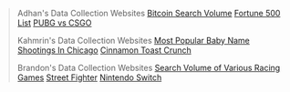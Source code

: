 ﻿


> Adhan's Data Collection Websites
> [Bitcoin Search Volume](https://trends.google.com/trends/explore?q=bitcoin)
> [Fortune 500 List](http://fortune.com/fortune500/list/)
> [PUBG vs CSGO](https://trends.google.com/trends/explore?q=%2Fg%2F11dxbkyrq3,%2Fm%2F0h3pv2z)
>  
>  Kahmrin's Data Collection Websites
>  [Most Popular Baby Name](https://trends.google.com/trends/explore?q=most%20popular%20baby%20names%202018)
>  [Shootings In Chicago](https://trends.google.com/trends/explore?q=shootings%20in%20Chicago)
>  [Cinnamon Toast Crunch](https://trends.google.com/trends/explore?q=cinnamon%20toast%20crunch)
>   
>   Brandon's Data Collection Websites
>   [Search Volume of Various Racing Games](https://trends.google.com/trends/explore?q=%2Fg%2F11bwjc6m6t,%2Fg%2F11bzs55v4g,%2Fm%2F0j9mrxv)
>   [Street Fighter](https://trends.google.com/trends/explore?q=Street%20Fighter%205,%2Fm%2F0dlkf1v)
>   [Nintendo Switch](https://trends.google.com/trends/explore?geo=US&q=PS4,XBox%20One,Nintendo%20Switch)
